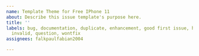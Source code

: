 ```yaml
---
name: Template Theme for Free IPhone 11
about: Describe this issue template's purpose here.
title: ''
labels: bug, documentation, duplicate, enhancement, good first issue, help wanted,
  invalid, question, wontfix
assignees: falkpaulfabian2004

---
```




